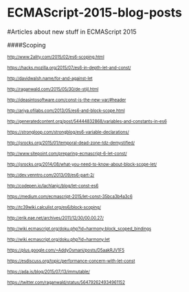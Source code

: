 # ECMAScript-2015-blog-posts
#Articles about new stuff in ECMAScript 2015


####Scoping

<sub><sup>http://www.2ality.com/2015/02/es6-scoping.html</sub></sup>

<sub><sup>https://hacks.mozilla.org/2015/07/es6-in-depth-let-and-const/</sub></sup>

<sub><sup>http://davidwalsh.name/for-and-against-let</sub></sup>

<sub><sup>http://raganwald.com/2015/05/30/de-stijl.html</sub></sup>

<sub><sup>http://ideasintosoftware.com/const-is-the-new-var/#header</sub></sup>

<sub><sup>http://ariya.ofilabs.com/2013/05/es6-and-block-scope.html</sub></sup>

<sub><sup>http://generatedcontent.org/post/54444832868/variables-and-constants-in-es6</sub></sup>

<sub><sup>https://strongloop.com/strongblog/es6-variable-declarations/</sub></sup>

<sub><sup>http://jsrocks.org/2015/01/temporal-dead-zone-tdz-demystified/</sub></sup>

<sub><sup>http://www.sitepoint.com/preparing-ecmascript-6-let-const/</sub></sup>

<sub><sup>http://jsrocks.org/2014/08/what-you-need-to-know-about-block-scope-let/</sub></sup>

<sub><sup>http://dev.venntro.com/2013/09/es6-part-2/</sub></sup>

<sub><sup>http://codepen.io/lachlanjc/blog/let-const-es6</sub></sup>

<sub><sup>https://medium.com/ecmascript-2015/let-const-35bca3b4a3c6</sub></sup>

<sub><sup>http://tc39wiki.calculist.org/es6/block-scoping/</sub></sup>

<sub><sup>http://erik.eae.net/archives/2011/12/30/00.00.27/</sub></sup>

<sub><sup>http://wiki.ecmascript.org/doku.php?id=harmony:block_scoped_bindings</sub></sup>

<sub><sup>http://wiki.ecmascript.org/doku.php?id=harmony:let</sub></sup>

<sub><sup>https://plus.google.com/+AddyOsmani/posts/D5aakRJV1F5</sub></sup>

<sub><sup>https://esdiscuss.org/topic/performance-concern-with-let-const</sub></sup>

<sub><sup>https://ada.is/blog/2015/07/13/immutable/</sub></sup>

<sub><sup>https://twitter.com/raganwald/status/564792624934961152</sub></sup>
